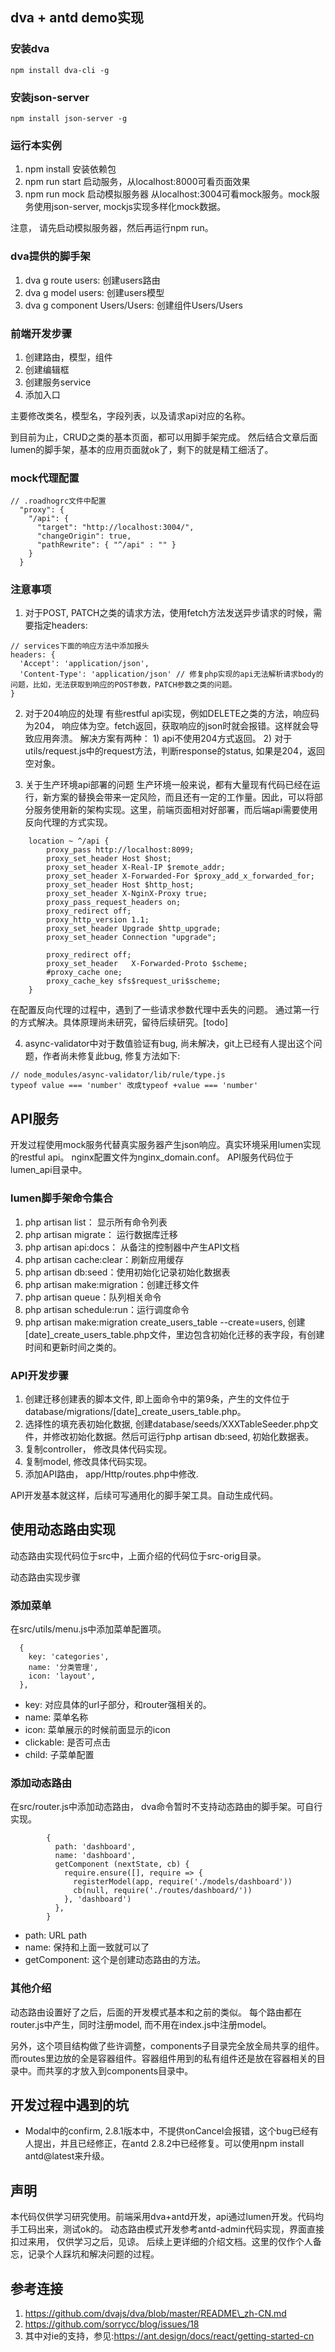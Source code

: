 ## dva + antd demo实现

### 安装dva
```
npm install dva-cli -g
```

### 安装json-server
```
npm install json-server -g
```
### 运行本实例
1. npm install 安装依赖包
2. npm run start 启动服务，从localhost:8000可看页面效果
3. npm run mock 启动模拟服务器 从localhost:3004可看mock服务。mock服务使用json-server, mockjs实现多样化mock数据。

注意， 请先启动模拟服务器，然后再运行npm run。

### dva提供的脚手架
1. dva g route users: 创建users路由
2. dva g model users: 创建users模型
3. dva g component Users/Users: 创建组件Users/Users

### 前端开发步骤
1. 创建路由，模型，组件
2. 创建编辑框
3. 创建服务service
4. 添加入口

主要修改类名，模型名，字段列表，以及请求api对应的名称。

到目前为止，CRUD之类的基本页面，都可以用脚手架完成。 然后结合文章后面lumen的脚手架，基本的应用页面就ok了，剩下的就是精工细活了。

### mock代理配置
```
// .roadhogrc文件中配置
  "proxy": {
    "/api": {
      "target": "http://localhost:3004/",
      "changeOrigin": true,
      "pathRewrite": { "^/api" : "" }
    }
  }

```

### 注意事项
1. 对于POST, PATCH之类的请求方法，使用fetch方法发送异步请求的时候，需要指定headers:
```
// services下面的响应方法中添加报头
headers: {
  'Accept': 'application/json',
  'Content-Type': 'application/json' // 修复php实现的api无法解析请求body的问题，比如，无法获取到响应的POST参数，PATCH参数之类的问题。
}
```

2. 对于204响应的处理
有些restful api实现，例如DELETE之类的方法，响应码为204， 响应体为空。fetch返回，获取响应的json时就会报错。这样就会导致应用奔溃。
解决方案有两种： 1) api不使用204方式返回。 2) 对于utils/request.js中的request方法，判断response的status, 如果是204，返回空对象。

3. 关于生产环境api部署的问题
生产环境一般来说，都有大量现有代码已经在运行，新方案的替换会带来一定风险，而且还有一定的工作量。因此，可以将部分服务使用新的架构实现。这里，前端页面相对好部署，而后端api需要使用反向代理的方式实现。
```
    location ~ ^/api {
        proxy_pass http://localhost:8099;
        proxy_set_header Host $host;
        proxy_set_header X-Real-IP $remote_addr;
        proxy_set_header X-Forwarded-For $proxy_add_x_forwarded_for;
        proxy_set_header Host $http_host;
        proxy_set_header X-NginX-Proxy true;
        proxy_pass_request_headers on; 
        proxy_redirect off;
        proxy_http_version 1.1;
        proxy_set_header Upgrade $http_upgrade;
        proxy_set_header Connection "upgrade";

        proxy_redirect off;
        proxy_set_header   X-Forwarded-Proto $scheme;
        #proxy_cache one;
        proxy_cache_key sfs$request_uri$scheme;
    }
```
在配置反向代理的过程中，遇到了一些请求参数代理中丢失的问题。 通过第一行的方式解决。具体原理尚未研究，留待后续研究。[todo]

4. async-validator中对于数值验证有bug, 尚未解决，git上已经有人提出这个问题，作者尚未修复此bug, 修复方法如下:
```
// node_modules/async-validator/lib/rule/type.js
typeof value === 'number' 改成typeof +value === 'number'
```


## API服务
开发过程使用mock服务代替真实服务器产生json响应。真实环境采用lumen实现的restful api。
nginx配置文件为nginx\_domain.conf。 API服务代码位于lumen\_api目录中。

### lumen脚手架命令集合
1. php artisan list： 显示所有命令列表
2. php artisan migrate： 运行数据库迁移
3. php artisan api:docs： 从备注的控制器中产生API文档
4. php artisan cache:clear：刷新应用缓存
5. php artisan db:seed：使用初始化记录初始化数据表
6. php artisan make:migration：创建迁移文件
7. php artisan queue：队列相关命令
8. php artisan schedule:run：运行调度命令
9. php artisan make:migration create\_users\_table --create=users, 创建[date]\_create\_users\_table.php文件，里边包含初始化迁移的表字段，有创建时间和更新时间之类的。

### API开发步骤
1. 创建迁移创建表的脚本文件, 即上面命令中的第9条，产生的文件位于database/migrations/[date]\_create\_users\_table.php。
2. 选择性的填充表初始化数据, 创建database/seeds/XXXTableSeeder.php文件，并修改初始化数据。然后可运行php artisan db:seed, 初始化数据表。
3. 复制controller， 修改具体代码实现。
4. 复制model, 修改具体代码实现。
5. 添加API路由， app/Http/routes.php中修改.

API开发基本就这样，后续可写通用化的脚手架工具。自动生成代码。

## 使用动态路由实现
动态路由实现代码位于src中，上面介绍的代码位于src-orig目录。

动态路由实现步骤
### 添加菜单
在src/utils/menu.js中添加菜单配置项。
```
  {
    key: 'categories',
    name: '分类管理',
    icon: 'layout',
  },
```
* key: 对应具体的url子部分，和router强相关的。
* name: 菜单名称
* icon: 菜单展示的时候前面显示的icon
* clickable: 是否可点击
* child: 子菜单配置

### 添加动态路由
在src/router.js中添加动态路由， dva命令暂时不支持动态路由的脚手架。可自行实现。

```
        {
          path: 'dashboard',
          name: 'dashboard',
          getComponent (nextState, cb) {
            require.ensure([], require => {
              registerModel(app, require('./models/dashboard'))
              cb(null, require('./routes/dashboard/'))
            }, 'dashboard')
          },
        }
```

* path: URL path
* name: 保持和上面一致就可以了
* getComponent: 这个是创建动态路由的方法。


### 其他介绍
动态路由设置好了之后，后面的开发模式基本和之前的类似。 每个路由都在router.js中产生，同时注册model, 而不用在index.js中注册model。

另外，这个项目结构做了些许调整，components子目录完全放全局共享的组件。 而routes里边放的全是容器组件。容器组件用到的私有组件还是放在容器相关的目录中。而共享的才放入到components目录中。


## 开发过程中遇到的坑
* Modal中的confirm, 2.8.1版本中，不提供onCancel会报错，这个bug已经有人提出，并且已经修正，在antd 2.8.2中已经修复。可以使用npm install antd@latest来升级。


## 声明
本代码仅供学习研究使用。前端采用dva+antd开发，api通过lumen开发。代码均手工码出来，测试ok的。 动态路由模式开发参考antd-admin代码实现，界面直接扣过来用， 仅供学习之后，见谅。
后续上更详细的介绍文档。这里的仅作个人备忘，记录个人踩坑和解决问题的过程。

## 参考连接
1. https://github.com/dvajs/dva/blob/master/README\_zh-CN.md
2. https://github.com/sorrycc/blog/issues/18
3. 其中对ie的支持，参见:https://ant.design/docs/react/getting-started-cn
